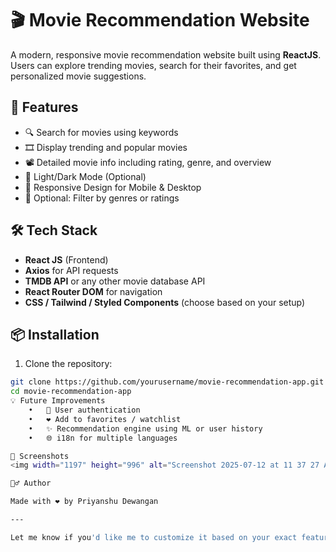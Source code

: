 # 🎬 Movie Recommendation Website

A modern, responsive movie recommendation website built using **ReactJS**. Users can explore trending movies, search for their favorites, and get personalized movie suggestions.

## 🚀 Features

- 🔍 Search for movies using keywords
- 🎞️ Display trending and popular movies
- 📽️ Detailed movie info including rating, genre, and overview
- 🌙 Light/Dark Mode (Optional)
- 📱 Responsive Design for Mobile & Desktop
- 🎯 Optional: Filter by genres or ratings

## 🛠️ Tech Stack

- **React JS** (Frontend)
- **Axios** for API requests
- **TMDB API** or any other movie database API
- **React Router DOM** for navigation
- **CSS / Tailwind / Styled Components** (choose based on your setup)

## 📦 Installation

1. Clone the repository:

```bash
git clone https://github.com/yourusername/movie-recommendation-app.git
cd movie-recommendation-app
💡 Future Improvements
	•	🎯 User authentication
	•	❤️ Add to favorites / watchlist
	•	✨ Recommendation engine using ML or user history
	•	🌐 i18n for multiple languages

📸 Screenshots
<img width="1197" height="996" alt="Screenshot 2025-07-12 at 11 37 27 AM" src="https://github.com/user-attachments/assets/4e724cff-0cf5-4dbf-8d5f-b87b387188cb" />

🙋‍♂️ Author

Made with ❤️ by Priyanshu Dewangan

---

Let me know if you'd like me to customize it based on your exact features, like if it includes dark mode, favorites, Firebase, or login.
